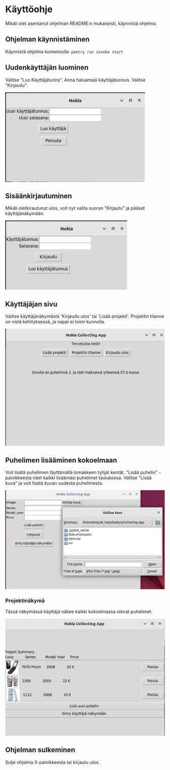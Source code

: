 # Käyttöohje
Mikäli olet asentanut ohjelman README:n mukaisesti, käynnistä ohjelma.

## Ohjelman käynnistäminen

Käynnistä ohjelma komennolla:
    ```poetry run invoke start```


## Uudenkäyttäjän luominen

Valitse "Luo Käyttäjätunns". Anna haluamasi käyttäjätunnus. Valitse "Kirjaudu".

![Luo Käyttäjätunnus](kuvat/new_user.png)


## Sisäänkirjautuminen

Mikäli oletkirautunut ulos, voit nyt valita suoran "Kirjautu" ja pääset käyttäjänäkymään.

![Kirjautu](kuvat/sign_in.png) 


## Käyttäjäjan sivu

Valitse käyttäjänäkymästä 'Kirjaudu ulos' tai 'Lisää projekti'. Projektin tilanne on vielä kehityksessä, ja nappi ei toimi kunnolla.

![Käyttäjänäkymä](kuvat/userView.png)

## Puhelimen lisääminen kokoelmaan

Voit lisätä puhelimen täyttämällä lomakkeen tyhjät kentät. "Lisää puhelin" -painikkeesta näet kaikki lisäämäsi puhelimet taulukossa.
Valitse "Lisää kuva" ja voit lisätä kuvan uudesta puhelimesta.

![Lisääminen](kuvat/addview2.png)

### Projektinäkymä

Tässä näkymässä käyttäjä näkee kaikki kokoelmassa olevat puhelimet. 

![Projekti](kuvat/projectview.png)


## Ohjelman sulkeminen

Sulje ohjelma X-painikkeesta tai kirjautu ulos.
